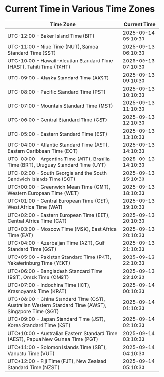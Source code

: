 # Current Time in Various Time Zones

| Time Zone | Current Time |
|-----------|--------------|
| UTC-12:00 - Baker Island Time (BIT) | 2025-09-14 05:10:33 |
| UTC-11:00 - Niue Time (NUT), Samoa Standard Time (SST) | 2025-09-13 06:10:33 |
| UTC-10:00 - Hawaii-Aleutian Standard Time (HAST), Tahiti Time (TAHT) | 2025-09-13 07:10:33 |
| UTC-09:00 - Alaska Standard Time (AKST) | 2025-09-13 09:10:33 |
| UTC-08:00 - Pacific Standard Time (PST) | 2025-09-13 10:10:33 |
| UTC-07:00 - Mountain Standard Time (MST) | 2025-09-13 11:10:33 |
| UTC-06:00 - Central Standard Time (CST) | 2025-09-13 12:10:33 |
| UTC-05:00 - Eastern Standard Time (EST) | 2025-09-13 13:10:33 |
| UTC-04:00 - Atlantic Standard Time (AST), Eastern Caribbean Time (ECT) | 2025-09-13 14:10:33 |
| UTC-03:00 - Argentina Time (ART), Brasília Time (BRT), Uruguay Standard Time (UYT) | 2025-09-13 14:10:33 |
| UTC-02:00 - South Georgia and the South Sandwich Islands Time (SGT) | 2025-09-13 15:10:33 |
| UTC±00:00 - Greenwich Mean Time (GMT), Western European Time (WET) | 2025-09-13 18:10:33 |
| UTC+01:00 - Central European Time (CET), West Africa Time (WAT) | 2025-09-13 19:10:33 |
| UTC+02:00 - Eastern European Time (EET), Central Africa Time (CAT) | 2025-09-13 20:10:33 |
| UTC+03:00 - Moscow Time (MSK), East Africa Time (EAT) | 2025-09-13 20:10:33 |
| UTC+04:00 - Azerbaijan Time (AZT), Gulf Standard Time (GST) | 2025-09-13 21:10:33 |
| UTC+05:00 - Pakistan Standard Time (PKT), Yekaterinburg Time (YEKT) | 2025-09-13 22:10:33 |
| UTC+06:00 - Bangladesh Standard Time (BST), Omsk Time (OMST) | 2025-09-13 23:10:33 |
| UTC+07:00 - Indochina Time (ICT), Krasnoyarsk Time (KRAT) | 2025-09-14 00:10:33 |
| UTC+08:00 - China Standard Time (CST), Australian Western Standard Time (AWST), Singapore Time (SGT) | 2025-09-14 01:10:33 |
| UTC+09:00 - Japan Standard Time (JST), Korea Standard Time (KST) | 2025-09-14 02:10:33 |
| UTC+10:00 - Australian Eastern Standard Time (AEST), Papua New Guinea Time (PGT) | 2025-09-14 03:10:33 |
| UTC+11:00 - Solomon Islands Time (SBT), Vanuatu Time (VUT) | 2025-09-14 04:10:33 |
| UTC+12:00 - Fiji Time (FJT), New Zealand Standard Time (NZST) | 2025-09-14 05:10:33 |
